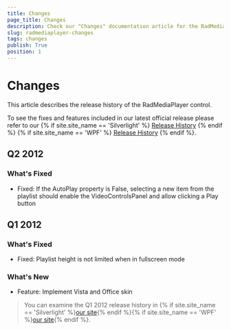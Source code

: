 ```yaml
---
title: Changes
page_title: Changes
description: Check our "Changes" documentation article for the RadMediaPlayer WPF control.
slug: radmediaplayer-changes
tags: changes
publish: True
position: 1
---
```


# Changes

This article describes the release history of the RadMediaPlayer control.

To see the fixes and features included in our latest official release please refer to our {% if site.site_name == 'Silverlight' %} [Release History](http://www.telerik.com/support/whats-new/silverlight/release-history) {% endif %} {% if site.site_name == 'WPF' %} [Release History](http://www.telerik.com/support/whats-new/wpf/release-history) {% endif %}.


## Q2 2012

### What's Fixed

* Fixed: If the AutoPlay property is False, selecting a new item from the playlist should enable the VideoControlsPanel and allow clicking a Play button 

## Q1 2012

### What's Fixed

* Fixed: Playlist height is not limited when in fullscreen mode 

### What's New

* Feature: Implement Vista and Office skin

>You can examine the Q1 2012 release history in {% if site.site_name == 'Silverlight' %}[our site](http://www.telerik.com/products/silverlight/whats-new/release_notes/q1-2012-version-2012-1-215-271395503.aspx){% endif %}{% if site.site_name == 'WPF' %}[our site](http://www.telerik.com/products/wpf/whats-new/release-history/q1-2012-version-2012-1-215-1506305735.aspx){% endif %}.